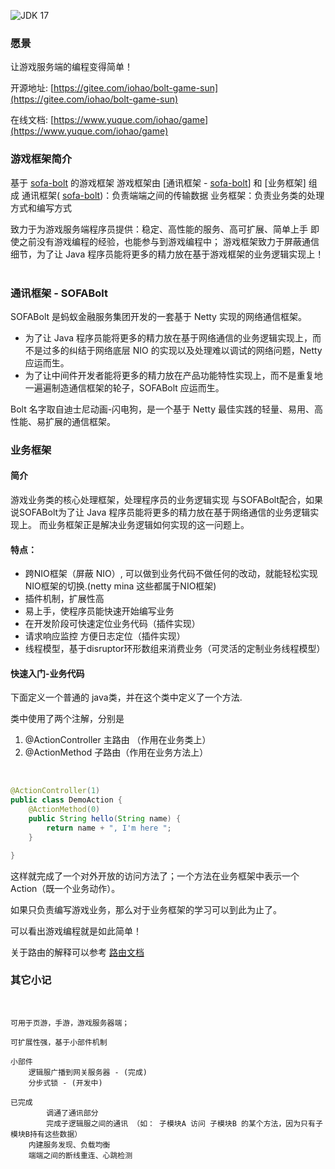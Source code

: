 ![JDK 17](https://img.shields.io/badge/JDK-17-green.svg#crop=0&crop=0&crop=1&crop=1&id=D7dOD&originHeight=20&originWidth=54&originalType=binary&ratio=1&rotation=0&showTitle=true&status=done&style=none&title=JDK%2017 "JDK 17")
### 愿景
让游戏服务端的编程变得简单！
​

开源地址: [https://gitee.com/iohao/bolt-game-sun](https://gitee.com/iohao/bolt-game-sun)

在线文档: [https://www.yuque.com/iohao/game](https://www.yuque.com/iohao/game)
​

### 游戏框架简介
基于 [sofa-bolt](https://www.sofastack.tech/projects/sofa-bolt/overview/) 的游戏框架
游戏框架由 [通讯框架 - [sofa-bolt](https://www.sofastack.tech/projects/sofa-bolt/overview/)] 和 [业务框架] 组成
通讯框架( [sofa-bolt](https://www.sofastack.tech/projects/sofa-bolt/overview/))：负责端端之间的传输数据
业务框架：负责业务类的处理方式和编写方式
​

致力于为游戏服务端程序员提供：稳定、高性能的服务、高可扩展、简单上手
即使之前没有游戏编程的经验，也能参与到游戏编程中；
游戏框架致力于屏蔽通信细节，为了让 Java 程序员能将更多的精力放在基于游戏框架的业务逻辑实现上！
​

### 通讯框架 - SOFABolt
SOFABolt 是蚂蚁金融服务集团开发的一套基于 Netty 实现的网络通信框架。


- 为了让 Java 程序员能将更多的精力放在基于网络通信的业务逻辑实现上，而不是过多的纠结于网络底层 NIO 的实现以及处理难以调试的网络问题，Netty 应运而生。
- 为了让中间件开发者能将更多的精力放在产品功能特性实现上，而不是重复地一遍遍制造通信框架的轮子，SOFABolt 应运而生。



Bolt 名字取自迪士尼动画-闪电狗，是一个基于 Netty 最佳实践的轻量、易用、高性能、易扩展的通信框架。


### 业务框架
#### 简介
游戏业务类的核心处理框架，处理程序员的业务逻辑实现
与SOFABolt配合，如果说SOFABolt为了让 Java 程序员能将更多的精力放在基于网络通信的业务逻辑实现上。
而业务框架正是解决业务逻辑如何实现的这一问题上。


#### 特点：

- 跨NIO框架（屏蔽 NIO）, 可以做到业务代码不做任何的改动，就能轻松实现NIO框架的切换.(netty mina 这些都属于NIO框架)
- 插件机制，扩展性高
- 易上手，使程序员能快速开始编写业务
- 在开发阶段可快速定位业务代码（插件实现）
- 请求响应监控 方便日志定位（插件实现）
- 线程模型，基于disruptor环形数组来消费业务（可灵活的定制业务线程模型）



#### 快速入门-业务代码
下面定义一个普通的 java类，并在这个类中定义了一个方法.
​

类中使用了两个注解，分别是

1. @ActionController 主路由 （作用在业务类上）
1. @ActionMethod 子路由（作用在业务方法上）

​

```java
@ActionController(1)
public class DemoAction {
    @ActionMethod(0)
    public String hello(String name) {
        return name + ", I'm here ";
    }

}
```


这样就完成了一个对外开放的访问方法了；一个方法在业务框架中表示一个 Action（既一个业务动作）。


如果只负责编写游戏业务，那么对于业务框架的学习可以到此为止了。
​

可以看出游戏编程就是如此简单！
​

关于路由的解释可以参考 [路由文档](https://www.yuque.com/iohao/game/soxp4u)


### 其它小记
​

```
可用于页游，手游，游戏服务器端；

可扩展性强，基于小部件机制

小部件
    逻辑服广播到网关服务器 - (完成)
    分步式锁 - (开发中)
    
已完成
		调通了通讯部分
		完成子逻辑服之间的通讯 （如： 子模块A 访问 子模块B 的某个方法，因为只有子模块B持有这些数据）
    内建服务发现、负载均衡
    端端之间的断线重连、心跳检测 
```



